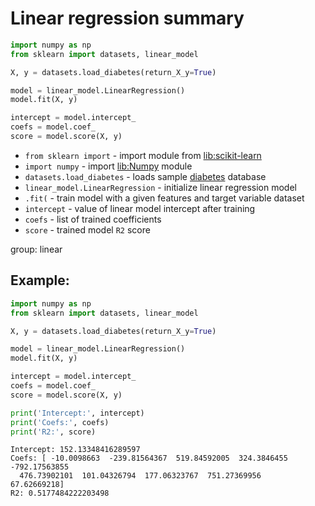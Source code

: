 # Linear regression summary

```python
import numpy as np
from sklearn import datasets, linear_model

X, y = datasets.load_diabetes(return_X_y=True)

model = linear_model.LinearRegression()
model.fit(X, y)

intercept = model.intercept_
coefs = model.coef_
score = model.score(X, y)

```

- `from sklearn import` - import module from [lib:scikit-learn](https://onelinerhub.com/python-scikit-learn/how-to-install-scikit-learn-using-pip)
- `import numpy` - import [lib:Numpy](https://onelinerhub.com/python-numpy/how-to-install-python-numpy-lib) module
- `datasets.load_diabetes` - loads sample [diabetes](https://scikit-learn.org/stable/modules/generated/sklearn.datasets.load_diabetes.html) database
- `linear_model.LinearRegression` - initialize linear regression model
- `.fit(` - train model with a given features and target variable dataset
- `intercept` - value of linear model intercept after training
- `coefs` - list of trained coefficients
- `score` - trained model `R2` score

group: linear

## Example: 
```python
import numpy as np
from sklearn import datasets, linear_model

X, y = datasets.load_diabetes(return_X_y=True)

model = linear_model.LinearRegression()
model.fit(X, y)

intercept = model.intercept_
coefs = model.coef_
score = model.score(X, y)

print('Intercept:', intercept)
print('Coefs:', coefs)
print('R2:', score)
```
```
Intercept: 152.13348416289597
Coefs: [ -10.0098663  -239.81564367  519.84592005  324.3846455  -792.17563855
  476.73902101  101.04326794  177.06323767  751.27369956   67.62669218]
R2: 0.5177484222203498

```


